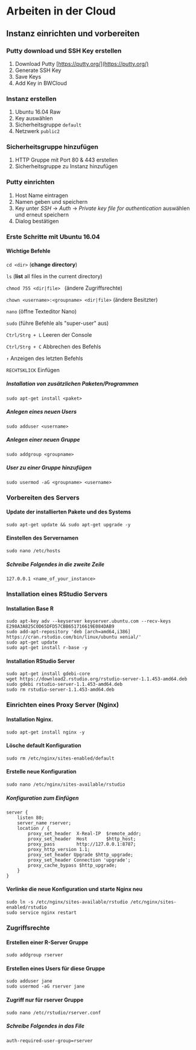 # Arbeiten in der Cloud

## Instanz einrichten und vorbereiten

### Putty download und SSH Key erstellen
1. Download Putty [https://putty.org/](https://putty.org/)
2. Generate SSH Key
3. Save Keys
4. Add Key in BWCloud

### Instanz erstellen
1. Ubuntu 16.04 Raw
2. Key auswählen
3. Sicherheitsgruppe `default`
4. Netzwerk `public2`

### Sicherheitsgruppe hinzufügen
1. HTTP Gruppe mit Port 80 & 443 erstellen
2. Sicherheitsgruppe zu Instanz hinzufügen

### Putty einrichten
1. Host Name eintragen
2. Namen geben und speichern
3. Key unter _SSH_ → _Auth_ → _Private key file for authentication_ auswählen und erneut speichern 
4. Dialog bestätigen


### Erste Schritte mit Ubuntu 16.04

#### Wichtige Befehle

`cd <dir>` (**change directory**)

`ls` (**list** all files in the current directory)

`chmod 755 <dir|file> ` (ändere Zugriffsrechte)

`chown <username>:<groupname> <dir|file>` (ändere Besitzter)

`nano` (öffne Texteditor Nano)

`sudo` (führe Befehle als "super-user" aus)

`Ctrl/Strg + L` Leeren der Console

`Ctrl/Strg + C` Abbrechen des Befehls 

`↑` Anzeigen des letzten Befehls

`RECHTSKLICK` Einfügen 

##### Installation von zusätzlichen Paketen/Programmen

```{bash}
sudo apt-get install <paket>
```

##### Anlegen eines neuen Users

```{bash}
sudo adduser <username>
```

##### Anlegen einer neuen Gruppe

```{bash}
sudo addgroup <groupname>
```

##### User zu einer Gruppe hinzufügen

```{bash}
sudo usermod -aG <groupname> <username>
```

### Vorbereiten des Servers

#### Update der installierten Pakete und des Systems

```{bash}
sudo apt-get update && sudo apt-get upgrade -y
```
#### Einstellen des Servernamen 

```{bash}
sudo nano /etc/hosts
```
##### Schreibe Folgendes in die zweite Zeile 

```
127.0.0.1 <name_of_your_instance>
```

### Installation eines RStudio Servers

#### Installation Base R
```{bash}
sudo apt-key adv --keyserver keyserver.ubuntu.com --recv-keys E298A3A825C0D65DFD57CBB651716619E084DAB9
sudo add-apt-repository 'deb [arch=amd64,i386] https://cran.rstudio.com/bin/linux/ubuntu xenial/'
sudo apt-get update
sudo apt-get install r-base -y
```

#### Installation RStudio Server
```{bash}
sudo apt-get install gdebi-core
wget https://download2.rstudio.org/rstudio-server-1.1.453-amd64.deb
sudo gdebi rstudio-server-1.1.453-amd64.deb
sudo rm rstudio-server-1.1.453-amd64.deb
```

### Einrichten eines Proxy Server (Nginx)

#### Installation Nginx.

```{bash}
sudo apt-get install nginx -y
```

#### Lösche **default** Konfiguration

```{bash}
sudo rm /etc/nginx/sites-enabled/default
```

#### Erstelle neue Konfiguration

```{bash}
sudo nano /etc/nginx/sites-available/rstudio
```

##### Konfiguration zum Einfügen

```
server {
    listen 80;
    server_name rserver;
    location / {
        proxy_set_header  X-Real-IP  $remote_addr;
        proxy_set_header  Host       $http_host;
        proxy_pass        http://127.0.0.1:8787;
        proxy_http_version 1.1;
        proxy_set_header Upgrade $http_upgrade;
        proxy_set_header Connection 'upgrade';
        proxy_cache_bypass $http_upgrade;
    }
}
```

#### Verlinke die neue Konfiguration und starte Nginx neu
```{bash}
sudo ln -s /etc/nginx/sites-available/rstudio /etc/nginx/sites-enabled/rstudio
sudo service nginx restart
```

### Zugriffsrechte

#### Erstellen einer R-Server Gruppe 

```
sudo addgroup rserver
```
#### Erstellen eines Users für diese Gruppe 
```
sudo adduser jane 
sudo usermod -aG rserver jane
```

#### Zugriff nur für rserver Gruppe 

```
sudo nano /etc/rstudio/rserver.conf
```
##### Schreibe Folgendes in das File

```
auth-required-user-group=rserver
```
